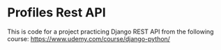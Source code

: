 # Profiles Rest API

This is code for a project practicing Django REST API from the following course:
https://www.udemy.com/course/django-python/
